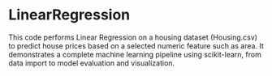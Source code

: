 # LinearRegression
This code performs Linear Regression on a housing dataset (Housing.csv) to predict house prices based on a selected numeric feature such as area. It demonstrates a complete machine learning pipeline using scikit-learn, from data import to model evaluation and visualization.
